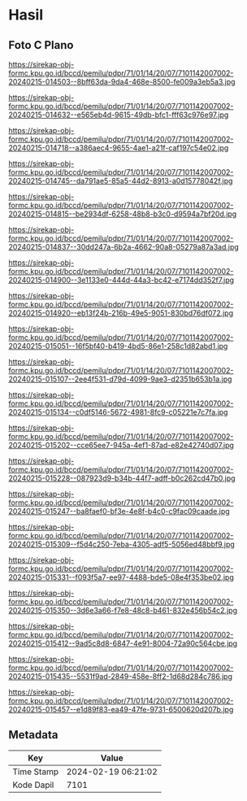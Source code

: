 # Hasil

## Foto C Plano

https://sirekap-obj-formc.kpu.go.id/bccd/pemilu/pdpr/71/01/14/20/07/7101142007002-20240215-014503--8bff63da-9da4-468e-8500-fe009a3eb5a3.jpg

https://sirekap-obj-formc.kpu.go.id/bccd/pemilu/pdpr/71/01/14/20/07/7101142007002-20240215-014632--e565eb4d-9615-49db-bfc1-fff63c976e97.jpg

https://sirekap-obj-formc.kpu.go.id/bccd/pemilu/pdpr/71/01/14/20/07/7101142007002-20240215-014718--a386aec4-9655-4ae1-a21f-caf197c54e02.jpg

https://sirekap-obj-formc.kpu.go.id/bccd/pemilu/pdpr/71/01/14/20/07/7101142007002-20240215-014745--da791ae5-85a5-44d2-8913-a0d15778042f.jpg

https://sirekap-obj-formc.kpu.go.id/bccd/pemilu/pdpr/71/01/14/20/07/7101142007002-20240215-014815--be2934df-6258-48b8-b3c0-d9594a7bf20d.jpg

https://sirekap-obj-formc.kpu.go.id/bccd/pemilu/pdpr/71/01/14/20/07/7101142007002-20240215-014837--30dd247a-6b2a-4662-90a8-05279a87a3ad.jpg

https://sirekap-obj-formc.kpu.go.id/bccd/pemilu/pdpr/71/01/14/20/07/7101142007002-20240215-014900--3e1133e0-444d-44a3-bc42-e7174dd352f7.jpg

https://sirekap-obj-formc.kpu.go.id/bccd/pemilu/pdpr/71/01/14/20/07/7101142007002-20240215-014920--eb13f24b-216b-49e5-9051-830bd76df072.jpg

https://sirekap-obj-formc.kpu.go.id/bccd/pemilu/pdpr/71/01/14/20/07/7101142007002-20240215-015051--16f5bf40-b419-4bd5-86e1-258c1d82abd1.jpg

https://sirekap-obj-formc.kpu.go.id/bccd/pemilu/pdpr/71/01/14/20/07/7101142007002-20240215-015107--2ee4f531-d79d-4099-9ae3-d2351b653b1a.jpg

https://sirekap-obj-formc.kpu.go.id/bccd/pemilu/pdpr/71/01/14/20/07/7101142007002-20240215-015134--c0df5146-5672-4981-8fc9-c05221e7c7fa.jpg

https://sirekap-obj-formc.kpu.go.id/bccd/pemilu/pdpr/71/01/14/20/07/7101142007002-20240215-015202--cce65ee7-945a-4ef1-87ad-e82e42740d07.jpg

https://sirekap-obj-formc.kpu.go.id/bccd/pemilu/pdpr/71/01/14/20/07/7101142007002-20240215-015228--087923d9-b34b-44f7-adff-b0c262cd47b0.jpg

https://sirekap-obj-formc.kpu.go.id/bccd/pemilu/pdpr/71/01/14/20/07/7101142007002-20240215-015247--ba8faef0-bf3e-4e8f-b4c0-c9fac09caade.jpg

https://sirekap-obj-formc.kpu.go.id/bccd/pemilu/pdpr/71/01/14/20/07/7101142007002-20240215-015309--f5d4c250-7eba-4305-adf5-5056ed48bbf9.jpg

https://sirekap-obj-formc.kpu.go.id/bccd/pemilu/pdpr/71/01/14/20/07/7101142007002-20240215-015331--f093f5a7-ee97-4488-bde5-08e4f353be02.jpg

https://sirekap-obj-formc.kpu.go.id/bccd/pemilu/pdpr/71/01/14/20/07/7101142007002-20240215-015350--3d6e3a66-f7e8-48c8-b461-832e456b54c2.jpg

https://sirekap-obj-formc.kpu.go.id/bccd/pemilu/pdpr/71/01/14/20/07/7101142007002-20240215-015412--9ad5c8d8-6847-4e91-8004-72a90c564cbe.jpg

https://sirekap-obj-formc.kpu.go.id/bccd/pemilu/pdpr/71/01/14/20/07/7101142007002-20240215-015435--5531f9ad-2849-458e-8ff2-1d68d284c786.jpg

https://sirekap-obj-formc.kpu.go.id/bccd/pemilu/pdpr/71/01/14/20/07/7101142007002-20240215-015457--e1d89f83-ea49-47fe-9731-6500620d207b.jpg


## Metadata

| Key        | Value               |
| ---------- | ------------------- |
| Time Stamp | 2024-02-19 06:21:02 |
| Kode Dapil | 7101                |



